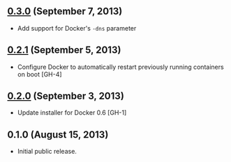 ## [0.3.0](https://github.com/fgrehm/vocker/compare/v0.2.1...v0.3.0) (September 7, 2013)

  - Add support for Docker's `-dns` parameter

## [0.2.1](https://github.com/fgrehm/vocker/compare/v0.2.0...v0.2.1) (September 5, 2013)

  - Configure Docker to automatically restart previously running containers on boot [GH-4]

## [0.2.0](https://github.com/fgrehm/vocker/compare/v0.1.0...v0.2.0) (September 3, 2013)

  - Update installer for Docker 0.6 [GH-1]

## 0.1.0 (August 15, 2013)

  - Initial public release.

